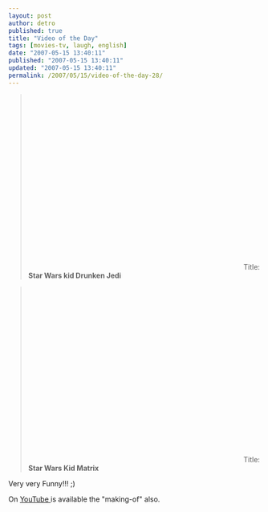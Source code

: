 ```yaml
---
layout: post
author: detro
published: true
title: "Video of the Day"
tags: [movies-tv, laugh, english]
date: "2007-05-15 13:40:11"
published: "2007-05-15 13:40:11"
updated: "2007-05-15 13:40:11"
permalink: /2007/05/15/video-of-the-day-28/
---
```


<blockquote><object width="425" height="350"><param name="movie" value="http://www.youtube.com/v/3GJOVPjhXMY"></param><param name="wmode" value="transparent"></param><embed src="http://www.youtube.com/v/3GJOVPjhXMY" type="application/x-shockwave-flash" wmode="transparent" width="425" height="350"></embed></object>
Title: <strong>Star Wars kid Drunken Jedi</strong>
</blockquote>

<blockquote><object width="425" height="350"><param name="movie" value="http://www.youtube.com/v/GRiJVMASwjI"></param><param name="wmode" value="transparent"></param><embed src="http://www.youtube.com/v/GRiJVMASwjI" type="application/x-shockwave-flash" wmode="transparent" width="425" height="350"></embed></object>
Title: <strong>Star Wars Kid Matrix</strong>
</blockquote>

Very very Funny!!! ;)

On <a href="http://youtube.com/">YouTube </a>is available the "making-of" also.
